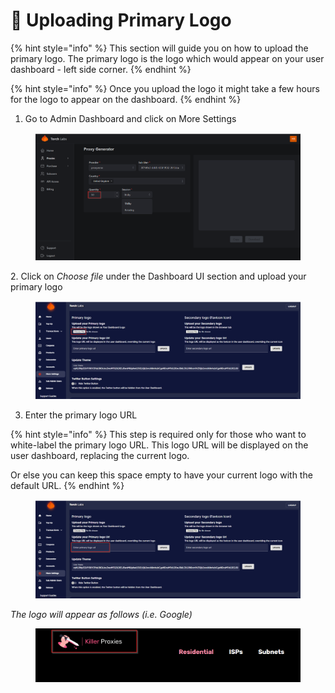 # 🔏 Uploading Primary Logo

{% hint style="info" %}
This section will guide you on how to upload the primary logo. The primary logo is the logo which would appear on your user dashboard - left side corner.
{% endhint %}

{% hint style="info" %}
Once you upload the logo it might take a few hours for the logo to appear on the dashboard.
{% endhint %}

1. Go to Admin Dashboard and click on More Settings



<figure><img src="../../.gitbook/assets/k.png" alt=""><figcaption></figcaption></figure>

2\. Click on _Choose file_ under the Dashboard UI section and upload your primary logo

<figure><img src="../../.gitbook/assets/l.png" alt=""><figcaption></figcaption></figure>

3. Enter the primary logo URL&#x20;

{% hint style="info" %}
This step is required only for those who want to white-label the primary logo URL. This logo URL will be displayed on the user dashboard, replacing the current logo.

Or else you can keep this space empty to have your current logo with the default URL.
{% endhint %}

<figure><img src="../../.gitbook/assets/m.png" alt=""><figcaption></figcaption></figure>

_The logo will appear as follows (i.e. Google)_

<figure><img src="../../.gitbook/assets/3 (4).png" alt=""><figcaption></figcaption></figure>

